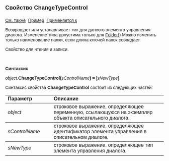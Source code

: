 <html>
<head>
<title>Описательный диалог\ChangeTypeControl</title>
</head>

<body>

<p><font size="4" face="Arial"><strong>Свойство ChangeTypeControl<br>
<br>
</strong></font><font face="Arial"><a href="../AsDialogEx.html">См. 
также</a>&nbsp;
<a href="../../Examples/E_AsDialogEx.html">Пример</a>&nbsp; <a
href="../AsDialogEx.html">Применяется к</a></font></p>

<p><font face="Arial">Возвращает или устанавливает тип для данного 
элемента управления диалога. Изменение типа допустима только для <a href="../../Types/Folder().html">
Folder()</a> 
Можно изменить только наименование папки, если длина ключей папок совпадает.</font></p>

<p><font face="Arial">Свойство для чтения и записи. </font></p>

<p class="label">&nbsp;</p>

<p class="label"><font face="Arial"><b>Синтаксис</b></font></p>

<p><font face="Arial"><em>object.</em><strong>ChangeTypeControl(</strong><em>sControlName</em><strong>) 
= </strong>[<em>sNewType</em>]</font></p>

<p><font face="Arial">Синтаксис свойства <strong>ChangeTypeControl</strong>
состоит из следующих частей:</font></p>

<table border="1" cellPadding="5" cols="2" frame="below" rules="rows">
<TBODY>
  <tr vAlign="top">
    <td class="label" width="29%"><font face="Arial"><b>Параметр</b></font></td>
    <td class="label" width="71%"><font face="Arial"><strong>Описание</strong></font></td>
  </tr>
  <tr>
    <td width="29%"><em><font face="Arial">object</font></em></td>
    <td width="71%"><font face="Arial">строковое выражение, 
	определяющее переменную, ссылающуюся на экземпляр объекта описательного 
	диалога.</font></td>
  </tr>
  <tr>
    <td width="29%"><font face="Arial"><em>sControlName</em></font></td>
    <td width="71%"><font face="Arial">строковое выражение, 
	определяющее идентификатор элемента управления в описательном диалоге.</font></td>
  </tr>
  <tr>
    <td width="29%"><font face="Arial"><em>sNewType</em></font></td>
    <td width="71%"><font face="Arial">строковое выражение, 
	определяющее тип элемента управления диалога.</font></td>
  </tr>
</TBODY>
</table>

</body>
</html>
